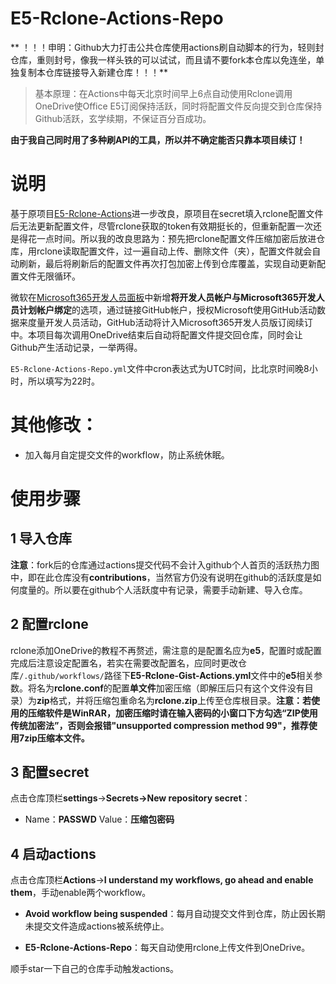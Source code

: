 # E5-Rclone-Actions-Repo

** ！！！申明：Github大力打击公共仓库使用actions刷自动脚本的行为，轻则封仓库，重则封号，像我一样头铁的可以试试，而且请不要fork本仓库以免连坐，单独复制本仓库链接导入新建仓库！！！**

> 基本原理：在Actions中每天北京时间早上6点自动使用Rclone调用OneDrive使Office E5订阅保持活跃，同时将配置文件反向提交到仓库保持Github活跃，玄学续期，不保证百分百成功。

**由于我自己同时用了多种刷API的工具，所以并不确定能否只靠本项目续订！**

# 说明

基于原项目[E5-Rclone-Actions](https://github.com/peng4740/E5-Rclone-Actions)进一步改良，原项目在secret填入rclone配置文件后无法更新配置文件，尽管rclone获取的token有效期挺长的，但重新配置一次还是得花一点时间。所以我的改良思路为：预先把rclone配置文件压缩加密后放进仓库，用rclone读取配置文件，过一遍自动上传、删除文件（夹），配置文件就会自动刷新，最后将刷新后的配置文件再次打包加密上传到仓库覆盖，实现自动更新配置文件无限循环。

微软在[Microsoft365开发人员面板](https://developer.microsoft.com/zh-cn/microsoft-365/profile/settings/accounts-linked)中新增**将开发人员帐户与Microsoft365开发人员计划帐户绑定**的选项，通过链接GitHub帐户，授权Microsoft使用GitHub活动数据来度量开发人员活动，GitHub活动将计入Microsoft365开发人员版订阅续订中。本项目每次调用OneDrive结束后自动将配置文件提交回仓库，同时会让Github产生活动记录，一举两得。

`E5-Rclone-Actions-Repo.yml`文件中cron表达式为UTC时间，比北京时间晚8小时，所以填写为22时。


# 其他修改：
- 加入每月自定提交文件的workflow，防止系统休眠。

# 使用步骤
## 1 导入仓库
**注意**：fork后的仓库通过actions提交代码不会计入github个人首页的活跃热力图中，即在此仓库没有**contributions**，当然官方仍没有说明在github的活跃度是如何度量的。所以要在github个人活跃度中有记录，需要手动新建、导入仓库。
## 2 配置rclone
rclone添加OneDrive的教程不再赘述，需注意的是配置名应为**e5**，配置时或配置完成后注意设定配置名，若实在需要改配置名，应同时更改仓库`/.github/workflows/`路径下**E5-Rclone-Gist-Actions.yml**文件中的**e5**相关参数。将名为**rclone.conf**的配置**单文件**加密压缩（即解压后只有这个文件没有目录）为**zip**格式，并将压缩包重命名为**rclone.zip**上传至仓库根目录。**注意：若使用的压缩软件是WinRAR，加密压缩时请在输入密码的小窗口下方勾选“ZIP使用传统加密法”，否则会报错"unsupported compression method 99"，推荐使用7zip压缩本文件。**
## 3 配置secret

点击仓库顶栏**settings**→**Secrets→New repository secret**：

- Name：**PASSWD**  Value：**压缩包密码**


## 4 启动actions
点击仓库顶栏**Actions**→**I understand my workflows, go ahead and enable them**，手动enable两个workflow。

- **Avoid workflow being suspended**：每月自动提交文件到仓库，防止因长期未提交文件造成actions被系统停止。

- **E5-Rclone-Actions-Repo**：每天自动使用rclone上传文件到OneDrive。

顺手star一下自己的仓库手动触发actions。
